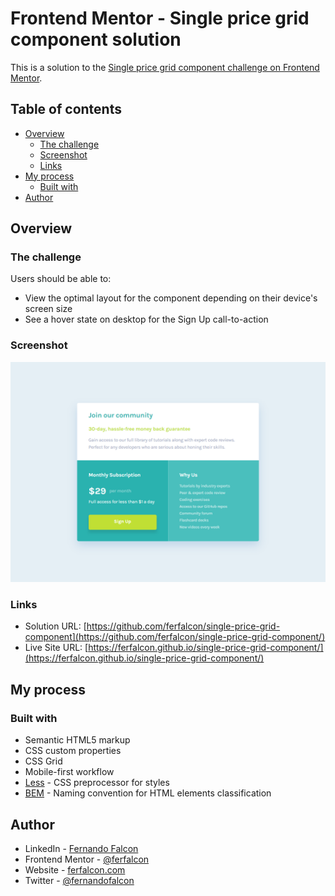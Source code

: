 # Frontend Mentor - Single price grid component solution

This is a solution to the [Single price grid component challenge on Frontend Mentor](https://www.frontendmentor.io/challenges/single-price-grid-component-5ce41129d0ff452fec5abbbc).

## Table of contents

- [Overview](#overview)
  - [The challenge](#the-challenge)
  - [Screenshot](#screenshot)
  - [Links](#links)
- [My process](#my-process)
  - [Built with](#built-with)
- [Author](#author)

## Overview

### The challenge

Users should be able to:

- View the optimal layout for the component depending on their device's screen size
- See a hover state on desktop for the Sign Up call-to-action

### Screenshot

![](./screenshot.png)

### Links

- Solution URL: [https://github.com/ferfalcon/single-price-grid-component](https://github.com/ferfalcon/single-price-grid-component/)
- Live Site URL: [https://ferfalcon.github.io/single-price-grid-component/](https://ferfalcon.github.io/single-price-grid-component/)

## My process

### Built with

- Semantic HTML5 markup
- CSS custom properties
- CSS Grid
- Mobile-first workflow
- [Less](https://lesscss.org/) - CSS preprocessor for styles
- [BEM](https://getbem.com/) - Naming convention for HTML elements classification

## Author

- LinkedIn - [Fernando Falcon](https://www.linkedin.com/in/fernandofalcon/)
- Frontend Mentor - [@ferfalcon](https://www.frontendmentor.io/profile/ferfalcon/)
- Website - [ferfalcon.com](http://ferfalcon.com/)
- Twitter - [@fernandofalcon](https://www.twitter.com/fernandofalcon/)
